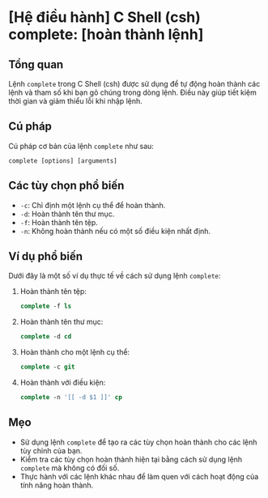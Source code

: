 # [Hệ điều hành] C Shell (csh) complete: [hoàn thành lệnh]

## Tổng quan
Lệnh `complete` trong C Shell (csh) được sử dụng để tự động hoàn thành các lệnh và tham số khi bạn gõ chúng trong dòng lệnh. Điều này giúp tiết kiệm thời gian và giảm thiểu lỗi khi nhập lệnh.

## Cú pháp
Cú pháp cơ bản của lệnh `complete` như sau:

```
complete [options] [arguments]
```

## Các tùy chọn phổ biến
- `-c`: Chỉ định một lệnh cụ thể để hoàn thành.
- `-d`: Hoàn thành tên thư mục.
- `-f`: Hoàn thành tên tệp.
- `-n`: Không hoàn thành nếu có một số điều kiện nhất định.

## Ví dụ phổ biến
Dưới đây là một số ví dụ thực tế về cách sử dụng lệnh `complete`:

1. Hoàn thành tên tệp:
   ```csh
   complete -f ls
   ```

2. Hoàn thành tên thư mục:
   ```csh
   complete -d cd
   ```

3. Hoàn thành cho một lệnh cụ thể:
   ```csh
   complete -c git
   ```

4. Hoàn thành với điều kiện:
   ```csh
   complete -n '[[ -d $1 ]]' cp
   ```

## Mẹo
- Sử dụng lệnh `complete` để tạo ra các tùy chọn hoàn thành cho các lệnh tùy chỉnh của bạn.
- Kiểm tra các tùy chọn hoàn thành hiện tại bằng cách sử dụng lệnh `complete` mà không có đối số.
- Thực hành với các lệnh khác nhau để làm quen với cách hoạt động của tính năng hoàn thành.